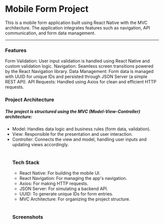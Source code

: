 <h1>Mobile Form Project</h1>
<p>This is a mobile form application built using React Native with the MVC architecture. The application integrates features such as navigation, API communication, and form data management.</p>
<hr/>
<h3>Features</h3>
Form Validation: User input validation is handled using React Native and custom validation logic.
Navigation: Seamless screen transitions powered by the React Navigation library.
Data Management: Form data is managed with UUID for unique IDs and persisted through JSON Server (a simple REST API).
API Requests: Handled using Axios for clean and efficient HTTP requests.
<br>
<h3>Project Architecture</h3>

<h5>The project is structured using the MVC (Model-View-Controller) architecture:</h5>

<ul>
<li>Model: Handles data logic and business rules (form data, validation).</li>
<li>View: Responsible for the presentation and user interaction.</li>
<li>Controller: Connects the view and model, handling user inputs and updating views accordingly.</li>
<br>
<h3>Tech Stack</h3>
<ul>
<li>React Native: For building the mobile UI.</li>
<li>React Navigation: For managing the app's navigation.</li>
<li>Axios: For making HTTP requests.</li>
<li>JSON Server: For simulating a backend API.</li>
<li>UUID: To generate unique IDs for form entries.</li>
<li>MVC Architecture: For organizing the project structure.</li>
</ul>
<br>
<h3>Screenshots</h3>
